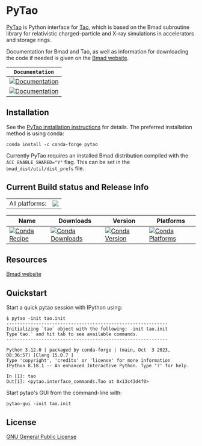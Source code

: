 # PyTao

[PyTao](<(https://bmad-sim.github.io/pytao/index.html)>) is Python interface for [Tao](https://www.classe.cornell.edu/bmad/tao.html), which is based on the Bmad subroutine library for relativistic charged–particle and X-ray simulations in accelerators and storage rings.

Documentation for Bmad and Tao, as well as information for downloading the code if needed is given on the [Bmad website](https://www.classe.cornell.edu/bmad).

| **`Documentation`**                                                                                                               |
| --------------------------------------------------------------------------------------------------------------------------------- |
| [![Documentation](https://img.shields.io/badge/pytao-examples-green.svg)](https://bmad-sim.github.io/pytao/examples/basic/)       |
| [![Documentation](https://img.shields.io/badge/api-reference-blue.svg)](https://bmad-sim.github.io/pytao/dev_docs/api/index.html) |

## Installation

See the [PyTao installation instructions](https://bmad-sim.github.io/pytao/user_docs/index.html) for details. The preferred installation method is using conda:

```
conda install -c conda-forge pytao
```

Currently PyTao requires an installed Bmad distribution compiled with the `ACC_ENABLE_SHARED="Y"` flag. This can be set in the `bmad_dist/util/dist_prefs` file.

## Current Build status and Release Info

<table><tr><td>All platforms:</td>
    <td>
      <a href="https://dev.azure.com/conda-forge/feedstock-builds/_build/latest?definitionId=12517&branchName=master">
        <img src="https://dev.azure.com/conda-forge/feedstock-builds/_apis/build/status/pytao-feedstock?branchName=master">
      </a>
    </td>
  </tr>
</table>

| Name                                                                                                           | Downloads                                                                                                           | Version                                                                                                           | Platforms                                                                                                           |
| -------------------------------------------------------------------------------------------------------------- | ------------------------------------------------------------------------------------------------------------------- | ----------------------------------------------------------------------------------------------------------------- | ------------------------------------------------------------------------------------------------------------------- |
| [![Conda Recipe](https://img.shields.io/badge/recipe-pytao-green.svg)](https://anaconda.org/conda-forge/pytao) | [![Conda Downloads](https://img.shields.io/conda/dn/conda-forge/pytao.svg)](https://anaconda.org/conda-forge/pytao) | [![Conda Version](https://img.shields.io/conda/vn/conda-forge/pytao.svg)](https://anaconda.org/conda-forge/pytao) | [![Conda Platforms](https://img.shields.io/conda/pn/conda-forge/pytao.svg)](https://anaconda.org/conda-forge/pytao) |

## Resources

[Bmad website](https://www.classe.cornell.edu/bmad)

## Quickstart

Start a quick pytao session with IPython using:

```
$ pytao -init tao.init
------------------------------------------------------------
Initializing `tao` object with the following: -init tao.init
Type`tao.` and hit tab to see available commands.
------------------------------------------------------------

Python 3.12.0 | packaged by conda-forge | (main, Oct  3 2023, 08:36:57) [Clang 15.0.7 ]
Type 'copyright', 'credits' or 'license' for more information
IPython 8.18.1 -- An enhanced Interactive Python. Type '?' for help.

In [1]: tao
Out[1]: <pytao.interface_commands.Tao at 0x13c43d4f0>
```

Start pytao's GUI from the command-line with:

```
pytao-gui -init tao.init
```

## License

[GNU General Public License](LICENSE)
